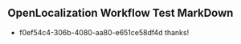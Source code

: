 ## OpenLocalization Workflow Test MarkDown
* f0ef54c4-306b-4080-aa80-e651ce58df4d 
thanks!<!--HONumber=Mar16_HO4-->

